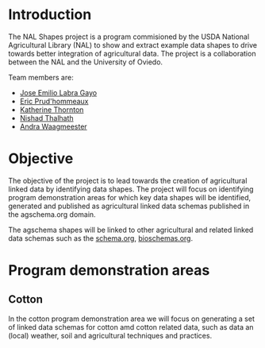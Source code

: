 Introduction
============
The NAL Shapes project is a program commisioned by the USDA National Agricultural Library (NAL) to show and extract example data shapes
to drive towards better integration of agricultural data. The project is a collaboration between the NAL and the University of Oviedo.

Team members are:
- [Jose Emilio Labra Gayo](https://scholia.toolforge.org/author/Q51602692)
- [Eric Prud'hommeaux](https://scholia.toolforge.org/author/Q28914639)
- [Katherine Thornton](https://scholia.toolforge.org/author/Q41533116)
- [Nishad Thalhath](https://scholia.toolforge.org/author/Q95616366)
- [Andra Waagmeester](https://scholia.toolforge.org/author/Q19845625)
# Objective
The objective of the project is to lead towards the creation of agricultural linked data by identifying data shapes.
The project will focus on identifying program demonstration areas for which key data shapes will be identified, generated and published as 
agricultural linked data schemas published in the agschema.org domain.

The agschema shapes will be linked to other agricultural and related linked data schemas such as the [schema.org](https://schema.org/), [bioschemas.org](https://bioschemas.org/). 

# Program demonstration areas
## Cotton
In the cotton program demonstration area we will focus on generating a set of linked data schemas for cotton amd cotton related data, such as data an (local) weather, soil and agricultural techniques and practices.
